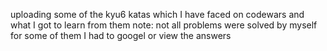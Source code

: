 uploading some of the kyu6 katas which I have faced on codewars and what I got to learn from them
note: not all problems were solved by myself for some of them I had to googel or view the answers
